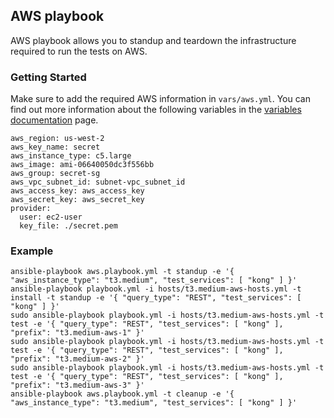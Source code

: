## AWS playbook
AWS playbook allows you to standup and teardown the infrastructure required to run the tests on AWS.

### Getting Started
Make sure to add the required AWS information in `vars/aws.yml`. You can find out more information about the following variables in the [variables documentation](/docs/variables.md#aws) page.

```
aws_region: us-west-2
aws_key_name: secret
aws_instance_type: c5.large
aws_image: ami-06640050dc3f556bb
aws_group: secret-sg
aws_vpc_subnet_id: subnet-vpc_subnet_id
aws_access_key: aws_access_key
aws_secret_key: aws_secret_key
provider:
  user: ec2-user
  key_file: ./secret.pem
```

### Example
```
ansible-playbook aws.playbook.yml -t standup -e '{ "aws_instance_type": "t3.medium", "test_services": [ "kong" ] }'
ansible-playbook playbook.yml -i hosts/t3.medium-aws-hosts.yml -t install -t standup -e '{ "query_type": "REST", "test_services": [ "kong" ] }'
sudo ansible-playbook playbook.yml -i hosts/t3.medium-aws-hosts.yml -t test -e '{ "query_type": "REST", "test_services": [ "kong" ], "prefix": "t3.medium-aws-1" }'
sudo ansible-playbook playbook.yml -i hosts/t3.medium-aws-hosts.yml -t test -e '{ "query_type": "REST", "test_services": [ "kong" ], "prefix": "t3.medium-aws-2" }'
sudo ansible-playbook playbook.yml -i hosts/t3.medium-aws-hosts.yml -t test -e '{ "query_type": "REST", "test_services": [ "kong" ], "prefix": "t3.medium-aws-3" }'
ansible-playbook aws.playbook.yml -t cleanup -e '{ "aws_instance_type": "t3.medium", "test_services": [ "kong" ] }'
```
